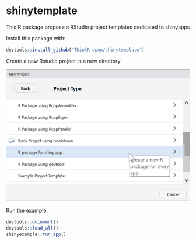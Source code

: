 # shinytemplate

This R package propose a RStudio project templates dedicated to shinyapps

Install this package with:

```r
devtools::install_github("ThinkR-open/shinytemplate")
```
    
Create a new Rstudio project in a new directory:

![](b1.png)

Run the example:

```r
devtools::document()
devtools::load_all()
shinyexample::run_app()
```

